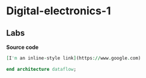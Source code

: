 # Digital-electronics-1

## Labs


**Source code**

```vhdl
[I'm an inline-style link](https://www.google.com)
    
end architecture dataflow;
```
